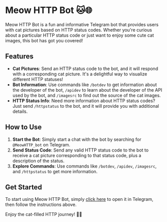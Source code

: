 # Meow HTTP Bot 🐱🌐

Meow HTTP Bot is a fun and informative Telegram bot that provides users with cat pictures based on HTTP status codes. Whether you're curious about a particular HTTP status code or just want to enjoy some cute cat images, this bot has got you covered!

## Features

- **Cat Pictures**: Send an HTTP status code to the bot, and it will respond with a corresponding cat picture. It's a delightful way to visualize different HTTP statuses!
- **Bot Information**: Use commands like `/botdev` to get information about the developer of the bot, `/apidev` to learn about the developer of the API used by the bot, and `/imagesrc` to find out the source of the cat images.
- **HTTP Status Info**: Need more information about HTTP status codes? Just send `/httpstatus` to the bot, and it will provide you with additional details.

## How to Use

1. **Start the Bot**: Simply start a chat with the bot by searching for `@MeowHTTP_bot` on Telegram.
2. **Send Status Code**: Send any valid HTTP status code to the bot to receive a cat picture corresponding to that status code, plus a description of the status.
3. **Explore Commands**: Use commands like `/botdev`, `/apidev`, `/imagesrc`, and `/httpstatus` to get more information.

## Get Started

To start using Meow HTTP Bot, simply [click here](https://t.me/MeowHTTP_bot) to open it in Telegram, then follow the instructions above.

Enjoy the cat-filled HTTP journey! 🚀🐱
